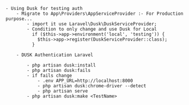     - Using Dusk for testing auth
        - Migrate to App\Providers\AppServiceProvider :- For Production purpose...
            - import it use Laravel\Dusk\DuskServiceProvider;
            - Condition to only change and use Dusk for Local
              if ($this->app->environment('local', 'testing')) {
                $this->app->register(DuskServiceProvider::class);
              }
            
        - DUSK Authentication Laravel

            - php artisan dusk:install
            - php artisan dusk:fails
            - if fails change
                - .env APP_URL=http://localhost:8000
                - php artisan dusk:chrome-driver --detect
                - php artisan serve
            - php artisan dusk:make <TestName>
        